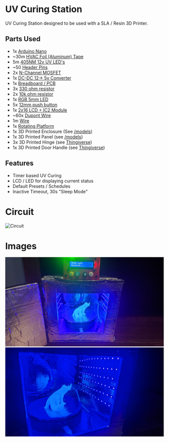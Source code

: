 # UV Curing Station

UV Curing Station designed to be used with a SLA / Resin 3D Printer.

## Parts Used

- 1x [Arduino Nano](https://www.amazon.com/Arduino-A000005-ARDUINO-Nano/dp/B0097AU5OU/ref=sr_1_3?dchild=1&keywords=arduino+nano&qid=1616706625&sr=8-3)
- ~30m [HVAC Foil (Aluminum) Tape](https://www.amazon.com/gp/product/B002EX855S/ref=ppx_yo_dt_b_asin_title_o07_s00?ie=UTF8&psc=1)
- 5m [405NM 12v UV LED's](https://www.amazon.com/gp/product/B07K6BK639/ref=ppx_yo_dt_b_asin_title_o07_s00?ie=UTF8&psc=1)
- ~50 [Header Pins](https://www.amazon.com/gp/product/B07PKKY8BX/ref=ppx_yo_dt_b_asin_title_o01_s00?ie=UTF8&psc=1)
- 2x [N-Channel MOSFET](https://www.amazon.com/gp/product/B07WR86ZGS/ref=ppx_yo_dt_b_asin_title_o08_s00?ie=UTF8&psc=1)
- 1x [DC-DC 12-> 5v Converter](https://www.amazon.com/gp/product/B01MQGMOKI/ref=ppx_yo_dt_b_search_asin_title?ie=UTF8&psc=1)
- 1x [Breadboard / PCB](https://www.adafruit.com/product/1609)
- 3x [330 ohm resistor](https://www.amazon.com/Projects-100EP512330R-330-Resistors-Pack/dp/B0185FID32/ref=sr_1_3?dchild=1&keywords=330+ohm+resistors&qid=1616707075&sr=8-3)
- 2x [10k ohm resistor](https://www.amazon.com/Projects-100EP51210K0-10k-Resistors-Pack/dp/B0185FIOTA/ref=sr_1_3?dchild=1&keywords=10k+ohm+resistor&qid=1617420610&sr=8-3)
- 1x [RGB 5mm LED](https://www.amazon.com/Tricolor-Multicolor-Lighting-Electronics-Components/dp/B01C19ENFK/ref=sr_1_4?dchild=1&keywords=5mm+LED+RGB&qid=1616707115&sr=8-4)
- 5x [12mm push button](https://www.amazon.com/gp/product/B01NCQVGLC/ref=ppx_yo_dt_b_search_asin_title?ie=UTF8&psc=1)
- 1x [2x16 LCD + IC2 Module](https://www.amazon.com/JANSANE-Arduino-Display-Interface-Raspberry/dp/B07D83DY17/ref=sr_1_4?dchild=1&keywords=2x16+lcd&qid=1616707167&s=electronics&sr=1-4)
- ~60x [Dupont Wire](https://www.amazon.com/Elegoo-EL-CP-004-Multicolored-Breadboard-arduino/dp/B01EV70C78/ref=sr_1_4?dchild=1&keywords=dupont+wire&qid=1616707323&sr=8-4)
- 1m [Wire](https://www.amazon.com/Gauge-Wire-Solid-Hookup-Wires/dp/B082VY9FRB/ref=sr_1_5?dchild=1&keywords=wire&qid=1616707382&sr=8-5&th=1)
- 1x [Rotating Platform](https://www.amazon.com/gp/product/B08K35HPJ4/ref=ppx_yo_dt_b_asin_title_o03_s00?ie=UTF8&psc=1)
- 1x 3D Printed Enclosure (See [/models](https://github.com/Wurmatron/UV-Curing-Station/tree/master/models))
- 1x 3D Printed Panel (see [/models](https://github.com/Wurmatron/UV-Curing-Station/tree/master/models))
- 3x 3D Printed Hinge (see [Thingiverse](https://www.thingiverse.com/thing:1096475))
- 1x 3D Printed Door Handle (see [Thingiverse](https://www.thingiverse.com/thing:2779081))

## Features

- Timer based UV Curing
- LCD / LED for displaying current status
- Default Presets / Schedules
- Inactive Timeout, 30s "Sleep Mode"

# Circuit

![Circuit](https://i.imgur.com/PJCGTzU.png)

# Images

![Outside](https://raw.githubusercontent.com/Wurmatron/UV-Curing-Station/master/images/outside.jpg)
![Inside](https://raw.githubusercontent.com/Wurmatron/UV-Curing-Station/master/images/inside.jpg)
